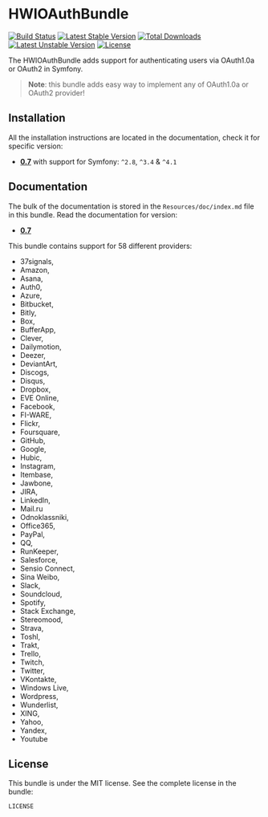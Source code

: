HWIOAuthBundle
==============

[![Build Status](https://secure.travis-ci.org/hwi/HWIOAuthBundle.svg?branch=master)](http://travis-ci.org/hwi/HWIOAuthBundle) [![Latest Stable Version](https://poser.pugx.org/hwi/oauth-bundle/v/stable.svg)](https://packagist.org/packages/hwi/oauth-bundle) [![Total Downloads](https://poser.pugx.org/hwi/oauth-bundle/downloads.svg)](https://packagist.org/packages/hwi/oauth-bundle) [![Latest Unstable Version](https://poser.pugx.org/hwi/oauth-bundle/v/unstable.svg)](https://packagist.org/packages/hwi/oauth-bundle) [![License](https://poser.pugx.org/hwi/oauth-bundle/license.svg)](https://packagist.org/packages/hwi/oauth-bundle)

The HWIOAuthBundle adds support for authenticating users via OAuth1.0a or OAuth2 in Symfony.

> __Note__: this bundle adds easy way to implement any of OAuth1.0a or OAuth2 provider!

Installation
------------

All the installation instructions are located in the documentation, check it for specific
version:

* [__0.7__](https://github.com/hwi/HWIOAuthBundle/blob/master/Resources/doc/1-setting_up_the_bundle.md) with support for Symfony: `^2.8`, `^3.4` &  `^4.1`

Documentation
-------------

The bulk of the documentation is stored in the `Resources/doc/index.md`
file in this bundle. Read the documentation for version:

* [__0.7__](https://github.com/hwi/HWIOAuthBundle/blob/master/Resources/doc/index.md)

This bundle contains support for 58 different providers:
* 37signals,
* Amazon,
* Asana,
* Auth0,
* Azure,
* Bitbucket,
* Bitly,
* Box,
* BufferApp,
* Clever,
* Dailymotion,
* Deezer,
* DeviantArt,
* Discogs,
* Disqus,
* Dropbox,
* EVE Online,
* Facebook,
* FI-WARE,
* Flickr,
* Foursquare,
* GitHub,
* Google,
* Hubic,
* Instagram,
* Itembase,
* Jawbone,
* JIRA,
* LinkedIn,
* Mail.ru
* Odnoklassniki,
* Office365,
* PayPal,
* QQ,
* RunKeeper,
* Salesforce,
* Sensio Connect,
* Sina Weibo,
* Slack,
* Soundcloud,
* Spotify,
* Stack Exchange,
* Stereomood,
* Strava,
* Toshl,
* Trakt,
* Trello,
* Twitch,
* Twitter,
* VKontakte,
* Windows Live,
* Wordpress,
* Wunderlist,
* XING,
* Yahoo,
* Yandex,
* Youtube

License
-------

This bundle is under the MIT license. See the complete license in the bundle:

    LICENSE
